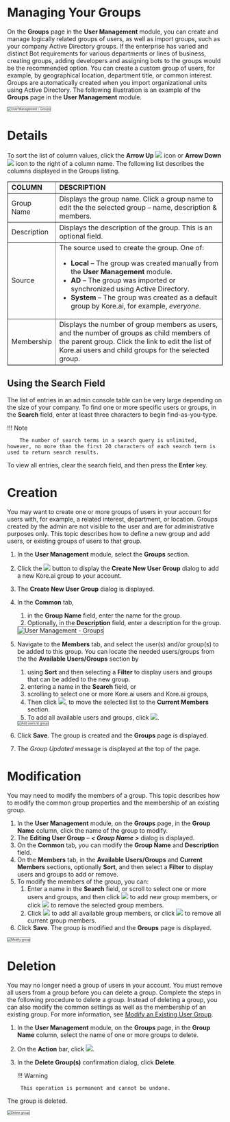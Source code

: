 # Managing Your Groups

On the **Groups** page in the **User Management** module, you can create and manage logically related groups of users, as well as import groups, such as your company Active Directory groups. If the enterprise has varied and distinct Bot requirements for various departments or lines of business, creating groups, adding developers and assigning bots to the groups would be the recommended option. You can create a custom group of users, for example, by geographical location, department title, or common interest. Groups are automatically created when you import organizational units using Active Directory. The following illustration is an example of the **Groups** page in the **User Management** module. 

<img src="../images/bac-groups.png" alt="User Management - Groups" title="User Management - Groups" style="border: 1px solid gray;zoom:50%;"/>


# Details

To sort the list of column values, click the **Arrow Up** <img src="../images/up-arrow.png"> icon or **Arrow Down** <img src="../images/down-arrow.png"> icon to the right of a column name. The following list describes the columns displayed in the Groups listing.


<table border="1">
  <tr>
   <td><strong>COLUMN</strong>
   </td>
   <td><strong>DESCRIPTION</strong>
   </td>
  </tr>
  <tr>
   <td>Group Name
   </td>
   <td>Displays the group name. Click a group name to edit the the selected group – name, description & members.
   </td>
  </tr>
  <tr>
   <td>Description
   </td>
   <td>Displays the description of the group. This is an optional field.
   </td>
  </tr>
  <tr>
   <td>Source
   </td>
   <td>The source used to create the group. One of:
<ul>

<li><strong>Local </strong>– The group was created manually from the <strong>User Management</strong> module.

<li><strong>AD</strong> – The group was imported or synchronized using Active Directory.

<li><strong>System</strong> – The group was created as a default group by Kore.ai, for example, <em>everyone</em>.
</li>
</ul>
   </td>
  </tr>
  <tr>
   <td>Membership
   </td>
   <td>Displays the number of group members as users, and the number of groups as child members of the parent group. Click the link to edit the list of Kore.ai users and child groups for the selected group.
   </td>
  </tr>
</table>



## Using the Search Field

The list of entries in an admin console table can be very large depending on the size of your company. To find one or more specific users or groups, in the **Search** field, enter at least three characters to begin find-as-you-type.

!!! Note

        The number of search terms in a search query is unlimited, however, no more than the first 20 characters of each search term is used to return search results.

To view all entries, clear the search field, and then press the **Enter** key.


# Creation

You may want to create one or more groups of users in your account for users with, for example, a related interest, department, or location. Groups created by the admin are not visible to the user and are for administrative purposes only. This topic describes how to define a new group and add users, or existing groups of users to that group.

1. In the **User Management** module, select the **Groups** section.
2. Click the <img src="../images/add-new-button.png"> button to display the **Create New User Group** dialog to add a new Kore.ai group to your account.
3. The **Create New User Group** dialog is displayed.
4. In the **Common** tab,
    1. in the **Group Name** field, enter the name for the group.
    2. Optionally, in the **Description** field, enter a description for the group.  
    <img src="../images/create-new-group.png" alt="User Management - Groups" title="User Management - Groups" style="border: 1px solid gray;"/> 

5. Navigate to the **Members** tab, and select the user(s) and/or group(s) to be added to this group. You can locate the needed users/groups from the the **Available Users/Groups** section by
    1. using **Sort** and then selecting a **Filter** to display users and groups that can be added to the new group.
    2. entering a name in the **Search** field, or
    3. scrolling to select one or more Kore.ai users and Kore.ai groups,
    4. Then click <img src="../images/single-arrow-right.png">, to move the selected list to the **Current Members** section.
    7. To add all available users and groups, click <img src="../images/double-arrow-right.png">.  
    <img src="../images/bots-admin-user-mgmt-groups-create-new-group-add-users.png" alt="Add users to group" title="Add users to group" style="border: 1px solid gray;zoom:50%;"/>
 
6. Click **Save**. The group is created and the **Groups** page is displayed.
7. The _Group Updated_ message is displayed at the top of the page.


# Modification

You may need to modify the members of a group. This topic describes how to modify the common group properties and the membership of an existing group.

1. In the **User Management** module, on the **Groups** page, in the **Group Name** column, click the name of the group to modify.
2. The **Editing User Group** – **_&lt; Group Name >_** dialog is displayed.
3. On the **Common** tab, you can modify the **Group Name** and **Description** field.
4. On the **Members** tab, in the **Available Users/Groups** and **Current Members** sections, optionally **Sort**, and then select a **Filter** to display users and groups to add or remove.
5. To modify the members of the group, you can:
    1. Enter a name in the **Search** field, or scroll to select one or more users and groups, and then click <img src="../images/single-arrow-right.png"> to add new group members, or click <img src="../images/single-arrow-left.png"> to remove the selected group members.
    2. Click <img src="../images/double-arrow-right.png"> to add all available group members, or click <img src="../images/double-arrow-left.png"> to remove all current group members.
6.  Click **Save**. The group is modified and the **Groups** page is displayed.  
<img src="../images/bots-admin-user-mgmt-groups-edit.png" alt="Modify group" title="Modify group" style="border: 1px solid gray;zoom:50%;"/>


# Deletion

You may no longer need a group of users in your account. You must remove all users from a group before you can delete a group. Complete the steps in the following procedure to delete a group. Instead of deleting a group, you can also modify the common settings as well as the membership of an existing group. For more information, see [Modify an Existing User Group](#modify-an-existing-user-group).

1. In the **User Management** module, on the **Groups** page, in the **Group Name** column, select the name of one or more groups to delete.
2. On the **Action** bar, click <img src="../images/delete-button.png">.
3. In the **Delete Group(s)** confirmation dialog, click **Delete**.  
  
    !!! Warning
  
        This operation is permanent and cannot be undone.

The group is deleted.

<img src="../images/bots-admin-user-mgmt-groups-delete.png" alt="Delete group" title="Delete group" style="border: 1px solid gray;zoom:50%;"/>